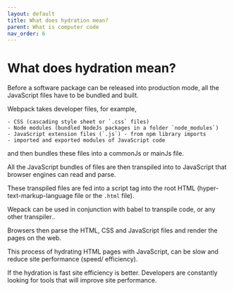 ```yaml
---
layout: default
title: What does hydration mean?
parent: What is computer code
nav_order: 6
---
```


# What does hydration mean?

Before a software package can be released into production mode, all the JavaScript files have to be bundled and built.

Webpack takes developer files, for example,

    - CSS (cascading style sheet or `.css` files) 
    - Node modules (bundled NodeJs packages in a folder `node_modules`)
    - JavaScript extension files (`.js`) - from npm library imports
    - imported and exported modules of JavaScript code

and then bundles these files into a commonJs or mainJs file. 

All the JavaScript bundles of files are then transpiled into to JavaScript that browser engines can read and parse.

These transpiled files are fed into a script tag into the root HTML (hyper-text-markup-language file or the `.html` file). 

Wepack can be used in conjunction with babel to transpile code, or any other transpiler..

Browsers then parse the HTML, CSS and JavaScript files and render the pages on the web.

This process of hydrating HTML pages with JavaScript, can be slow and reduce site performance (speed/ efficiency). 

If the hydration is fast site efficiency is better. Developers are constantly looking for tools that will improve site performance.
